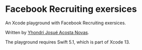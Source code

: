 # Facebook Recruiting exersices

An Xcode playground with Facebook Recruiting exersices.

Written by [Yhondri Josué Acosta Novas](https://twitter.com/Yhondri22).

The playground requires Swift 5.1, which is part of Xcode 13.